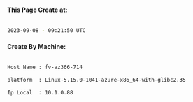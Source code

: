 
   
#### This Page Create at:

```bash

2023-09-08 - 09:21:50 UTC

```

#### Create By Machine:

```bash

Host Name : fv-az366-714

platform  : Linux-5.15.0-1041-azure-x86_64-with-glibc2.35

Ip Local  : 10.1.0.88

```

